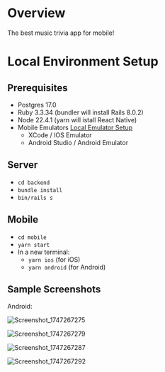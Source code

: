 # Overview

The best music trivia app for mobile!

# Local Environment Setup

## Prerequisites

- Postgres 17.0
- Ruby 3.3.34 (bundler will install Rails 8.0.2)
- Node 22.4.1 (yarn will istall React Native)
- Mobile Emulators [Local Emulator Setup](https://reactnative.dev/docs/set-up-your-environment)
  - XCode / IOS Emulator
  - Android Studio / Android Emulator

## Server

- `cd backend`
- `bundle install`
- `bin/rails s`

## Mobile

- `cd mobile`
- `yarn start`
- In a new terminal:
  - `yarn ios` (for iOS)
  - `yarn android` (for Android)

## Sample Screenshots

Android:

![Screenshot_1747267275](https://github.com/user-attachments/assets/84846a74-bea3-40eb-a06a-46aa0a33ac19)

![Screenshot_1747267279](https://github.com/user-attachments/assets/db97a02d-a4da-43c8-a84e-b4acfa1fc9ed)

![Screenshot_1747267287](https://github.com/user-attachments/assets/ea67eb98-b6f4-4e51-9a9f-f47b501298d6)

![Screenshot_1747267292](https://github.com/user-attachments/assets/00740cc4-8100-4fb4-b492-8024b5f7810d)
